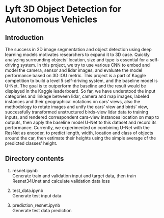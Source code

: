 # Lyft 3D Object Detection for Autonomous Vehicles

## Introduction
The success in 2D image segmentation and object detection using deep learning models motivates researchers to expand it to 3D case. Quickly analyzing surrounding objects’ location, size and type is essential for a self-driving system. In this project, we try to use various CNN to embed and model the camera, sensor and lidar images, and evaluate the model performance based on 3D IOU metric. This project is a part of Kaggle competition to build a level 5 self-driving system, and the baseline model is U-Net. The goal is to outperform the baseline and the result would be displayed in the Kaggle leaderboard. So far, we have understood the input categories and linkage between lidar, camera and map images, labeled instances and their geographical notations on cars’ views, also the methodology to rotate images and unify the cars’ view and birds’ view, successfully transformed unstructured birds-view lidar data to training inputs, and rendered correspondent cars-view instances location on map to outputs, then apply the baseline model U-Net to this dataset and record its performance. Currently, we experimented on combining U-Net with the ResNet as encoder, to predict length, width, location and class of objects around the car, then estimate their heights using the simple average of the predicted classes’ height.

## Directory contents
1. resnet.ipynb  
   Generate train and validation input and target data, then train Resnet34Unet and calculate validation data loss

2. test_data.ipynb  
   Generate test input data
   
2. prediction_resnet.ipynb  
   Generate test data prediction

